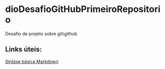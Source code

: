 # dioDesafioGitHubPrimeiroRepositorio
Desafio de projeto sobre git\github

## Links úteis:
[Sintáxe básica Markdown](https://www.markdownguide.org/getting-started/)
